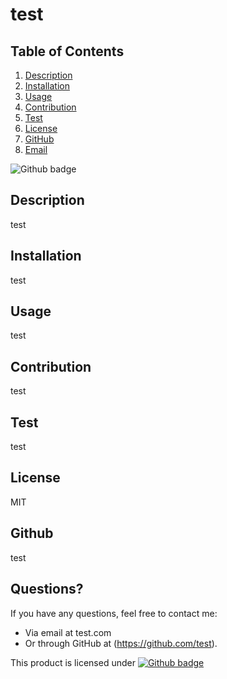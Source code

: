 # test

## Table of Contents

1. [Description](#description)
2. [Installation](#installation)
3. [Usage](#usage)
4. [Contribution](#contribution)
5. [Test](#test)
6. [License](#license)
7. [GitHub](#github)
8. [Email](#email)

  ![Github badge](https://img.shields.io/badge/license-MIT-blue.svg)
## Description
test
    
## Installation
test
     
## Usage
test
    
## Contribution
test
    
## Test
test
    
## License
MIT
    
## Github
  test
    
## Questions?
  If you have any questions, feel free to contact me:
  - Via email at test.com 
  - Or through GitHub at (https://github.com/test).
    
This product is licensed under [![Github badge](https://img.shields.io/badge/license-MIT-blue.svg)]()

